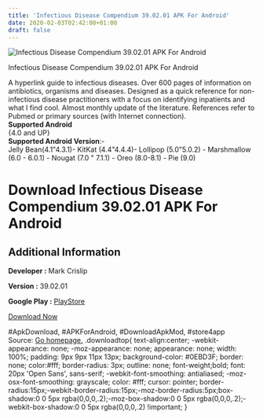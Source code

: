 ```yaml
---
title: 'Infectious Disease Compendium 39.02.01 APK For Android'
date: 2020-02-03T02:42:00+01:00
draft: false
---
```


![Infectious Disease Compendium 39.02.01 APK For Android](https://i2.wp.com/apkhome.net/wp-content/uploads/2020/02/Infectious-Disease-Compendium-39.02.01.png "Infectious Disease Compendium 39.02.01 APK For Android")

  

Infectious Disease Compendium 39.02.01 APK For Android

A hyperlink guide to infectious diseases. Over 600 pages of information on antibiotics, organisms and diseases. Designed as a quick reference for non-infectious disease practitioners with a focus on identifying inpatients and what I find cool. Almost monthly update of the literature. References refer to Pubmed or primary sources (with Internet connection).  
**Supported Android**  
{4.0 and UP}  
**Supported Android Version**:-  
Jelly Bean(4.1"4.3.1)- KitKat (4.4"4.4.4)- Lollipop (5.0"5.0.2) - Marshmallow (6.0 - 6.0.1) - Nougat (7.0 " 7.1.1) - Oreo (8.0-8.1) - Pie (9.0)

Download Infectious Disease Compendium 39.02.01 APK For Android
===============================================================

Additional Information
----------------------

**Developer :** Mark Crislip

**Version :** 39.02.01

**Google Play :** [PlayStore](https://play.google.com/store/apps/details?id=com.pusware.id_compendium)

  

[Download Now](https://store4app.co/post/infectious-disease-compendium-39-02-01-apk-for-android_1580664640)

  
#ApkDownload, #APKForAndroid, #DownloadApkMod, #store4app  
Source: [Go homepage.](https://store4app.co/post/infectious-disease-compendium-39-02-01-apk-for-android_1580664640) .downloadtop{ text-align:center; -webkit-appearance: none; -moz-appearance: none; appearance: none; width: 100%; padding: 9px 9px 11px 13px; background-color: #0EBD3F; border: none; color:#fff; border-radius: 3px; outline: none; font-weight;bold; font: 20px 'Open Sans', sans-serif; -webkit-font-smoothing: antialiased; -moz-osx-font-smoothing: grayscale; color: #fff; cursor: pointer; border-radius:15px;-webkit-border-radius:15px;-moz-border-radius:5px;box-shadow:0 0 5px rgba(0,0,0,.2);-moz-box-shadow:0 0 5px rgba(0,0,0,.2);-webkit-box-shadow:0 0 5px rgba(0,0,0,.2) !important; }
